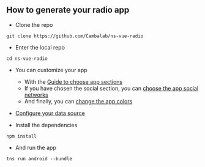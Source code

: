 ## How to generate your radio app

 * Clone the repo

`git clone https://github.com/Cambalab/ns-vue-radio`

* Enter the local repo

`cd ns-vue-radio`

* You can customize your app
  - With the [Guide to choose app sections](./Guide-to-choose-the-sections.md)
  - If you have chosen the social section, you can [choose the app social networks](./Guide-to-choose-app-social-networks.md)
  - And finally, you can [change the app colors](./Guide-to-change-app-colors.md)

* [Configure your data source](./Guide-to-configure-your-data-source.md)

* Install the dependencies

`npm install`

* And run the app

`tns run android --bundle`
